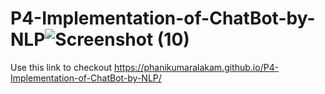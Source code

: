 # P4-Implementation-of-ChatBot-by-NLP![Screenshot (10)](https://github.com/user-attachments/assets/5670b6e9-6820-409f-b8e0-25b12459e8db)
Use this link to checkout https://phanikumaralakam.github.io/P4-Implementation-of-ChatBot-by-NLP/
